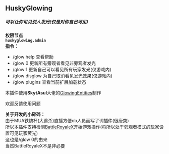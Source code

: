 ## HuskyGlowing

##### 可以让你可见别人发光(仅是对你自己可见)  

**权限节点  
``` huskyglowing.admin ```  
指令：**
- /glow help 查看帮助
- /glow 0 更新所有旁观者看见非旁观者发光
- /glow 1 更新自己可以看见所有玩家发光(仅游戏内)
- /glow disglow 为自己取消看见发光效果(仅游戏内)
- /glow plugins 查看当前扩展加载状态

本插件使用**SkytAsul**大佬的[GlowingEntities](https://github.com/SkytAsul/GlowingEntities)制作  
  
欢迎反馈使用问题
  
**关于开发的小碎碎：**  
由于MUA铁镐杯(大逃杀)直播方便ob人员而写了词插件(很唐突)  
所以本插件支持检测[BattleRoyaleX](https://www.mcbbs.net/thread-1464640-1-1.html)开始游戏操作(将所以处于旁观者模式的玩家设置可见玩家荧光)  
这也是/glow 0的由来  
当然BattleRoyaleX不是非必要
